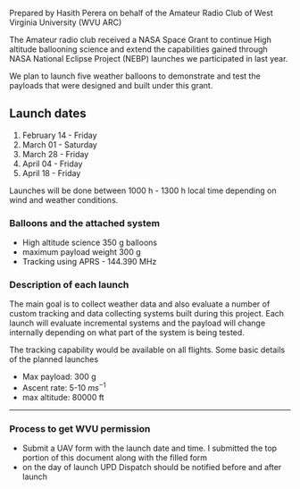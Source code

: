 
Prepared by Hasith Perera on behalf of the Amateur Radio Club of West Virginia University (WVU ARC)

The Amateur radio club received a NASA Space Grant to continue High altitude ballooning science and extend the capabilities gained through NASA National Eclipse Project (NEBP) launches we participated in last year.

We plan to launch five  weather balloons to demonstrate and test the payloads that were designed and built under this grant.
## Launch dates

1. February 14 - Friday
2. March 01 - Saturday
3. March 28 - Friday
4. April 04 - Friday
5. April 18 - Friday 

Launches will be done between 1000 h - 1300 h local time depending on wind and weather conditions.
### Balloons and the attached system

- High altitude science 350 g balloons
- maximum payload weight 300 g
- Tracking using APRS - 144.390 MHz

### Description of each launch

The main goal is to collect weather data and also evaluate a number of custom tracking and data collecting systems built during this project. Each launch will evaluate incremental systems and the payload will change internally depending on what part of the system is being tested.

The tracking capability would be available on all flights. Some basic details of the planned launches

- Max payload: 300 g
- Ascent rate: 5-10 $ms^{-1}$
- max altitude: 80000 ft

--- 
### Process to get WVU permission

- Submit a UAV form with the launch date and time. I submitted the top portion of this document along with the filled form
- on the day of launch UPD Dispatch should be notified before and after launch 
